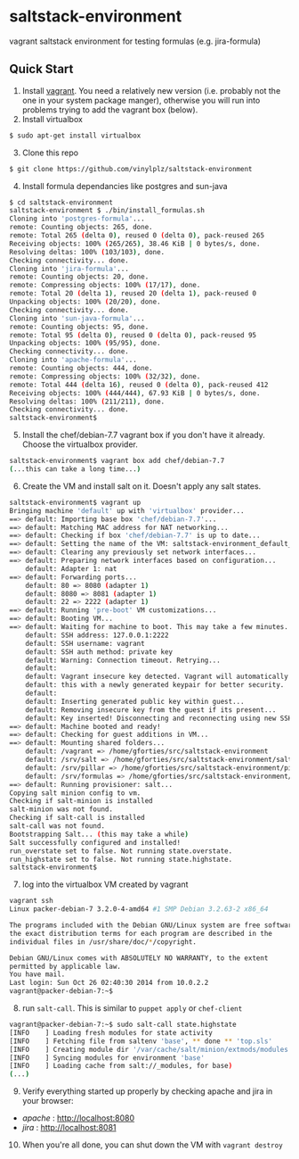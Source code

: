 # saltstack-environment
vagrant saltstack environment for testing formulas (e.g. jira-formula)

## Quick Start
1. Install [vagrant](https://www.vagrantup.com/downloads.html).  You need a 
relatively new version (i.e. probably not the one in your system package manger),
otherwise you will run into problems trying to add the vagrant box (below).
2. Install virtualbox

  ```bash
  $ sudo apt-get install virtualbox
  ```
  
3. Clone this repo

  ```bash
  $ git clone https://github.com/vinylplz/saltstack-environment
  ```
  
4. Install formula dependancies like postgres and sun-java

  ```bash
  $ cd saltstack-environment
  saltstack-environment $ ./bin/install_formulas.sh
  Cloning into 'postgres-formula'...
  remote: Counting objects: 265, done.
  remote: Total 265 (delta 0), reused 0 (delta 0), pack-reused 265
  Receiving objects: 100% (265/265), 38.46 KiB | 0 bytes/s, done.
  Resolving deltas: 100% (103/103), done.
  Checking connectivity... done.
  Cloning into 'jira-formula'...
  remote: Counting objects: 20, done.
  remote: Compressing objects: 100% (17/17), done.
  remote: Total 20 (delta 1), reused 20 (delta 1), pack-reused 0
  Unpacking objects: 100% (20/20), done.
  Checking connectivity... done.
  Cloning into 'sun-java-formula'...
  remote: Counting objects: 95, done.
  remote: Total 95 (delta 0), reused 0 (delta 0), pack-reused 95
  Unpacking objects: 100% (95/95), done.
  Checking connectivity... done.
  Cloning into 'apache-formula'...
  remote: Counting objects: 444, done.
  remote: Compressing objects: 100% (32/32), done.
  remote: Total 444 (delta 16), reused 0 (delta 0), pack-reused 412
  Receiving objects: 100% (444/444), 67.93 KiB | 0 bytes/s, done.
  Resolving deltas: 100% (211/211), done.
  Checking connectivity... done.
  saltstack-environment$
  ```

5. Install the chef/debian-7.7 vagrant box if you don't have it already.  Choose the virtualbox provider.

  ```bash
  saltstack-environment$ vagrant box add chef/debian-7.7
  (...this can take a long time...)
  ```

6. Create the VM and install salt on it.  Doesn't apply any salt states.

  ```bash
  saltstack-environment$ vagrant up
  Bringing machine 'default' up with 'virtualbox' provider...
  ==> default: Importing base box 'chef/debian-7.7'...
  ==> default: Matching MAC address for NAT networking...
  ==> default: Checking if box 'chef/debian-7.7' is up to date...
  ==> default: Setting the name of the VM: saltstack-environment_default_1427484559112_17615
  ==> default: Clearing any previously set network interfaces...
  ==> default: Preparing network interfaces based on configuration...
      default: Adapter 1: nat
  ==> default: Forwarding ports...
      default: 80 => 8080 (adapter 1)
      default: 8080 => 8081 (adapter 1)
      default: 22 => 2222 (adapter 1)
  ==> default: Running 'pre-boot' VM customizations...
  ==> default: Booting VM...
  ==> default: Waiting for machine to boot. This may take a few minutes...
      default: SSH address: 127.0.0.1:2222
      default: SSH username: vagrant
      default: SSH auth method: private key
      default: Warning: Connection timeout. Retrying...
      default: 
      default: Vagrant insecure key detected. Vagrant will automatically replace
      default: this with a newly generated keypair for better security.
      default: 
      default: Inserting generated public key within guest...
      default: Removing insecure key from the guest if its present...
      default: Key inserted! Disconnecting and reconnecting using new SSH key...
  ==> default: Machine booted and ready!
  ==> default: Checking for guest additions in VM...
  ==> default: Mounting shared folders...
      default: /vagrant => /home/gforties/src/saltstack-environment
      default: /srv/salt => /home/gforties/src/saltstack-environment/salt
      default: /srv/pillar => /home/gforties/src/saltstack-environment/pillar
      default: /srv/formulas => /home/gforties/src/saltstack-environment/formulas
  ==> default: Running provisioner: salt...
  Copying salt minion config to vm.
  Checking if salt-minion is installed
  salt-minion was not found.
  Checking if salt-call is installed
  salt-call was not found.
  Bootstrapping Salt... (this may take a while)
  Salt successfully configured and installed!
  run_overstate set to false. Not running state.overstate.
  run_highstate set to false. Not running state.highstate.
  saltstack-environment$
  ```
  
7. log into the virtualbox VM created by vagrant

  ```bash
  vagrant ssh
  Linux packer-debian-7 3.2.0-4-amd64 #1 SMP Debian 3.2.63-2 x86_64
  
  The programs included with the Debian GNU/Linux system are free software;
  the exact distribution terms for each program are described in the
  individual files in /usr/share/doc/*/copyright.
  
  Debian GNU/Linux comes with ABSOLUTELY NO WARRANTY, to the extent
  permitted by applicable law.
  You have mail.
  Last login: Sun Oct 26 02:40:30 2014 from 10.0.2.2
  vagrant@packer-debian-7:~$
  ```

8. run `salt-call`.  This is similar to `puppet apply` or `chef-client`

  ```bash
  vagrant@packer-debian-7:~$ sudo salt-call state.highstate
  [INFO    ] Loading fresh modules for state activity
  [INFO    ] Fetching file from saltenv 'base', ** done ** 'top.sls'
  [INFO    ] Creating module dir '/var/cache/salt/minion/extmods/modules'
  [INFO    ] Syncing modules for environment 'base'
  [INFO    ] Loading cache from salt://_modules, for base)
  (...)
  ```
9. Verify everything started up properly by checking apache and jira in your browser:  

  * *apache* : [http://localhost:8080](http://localhost:8080)
  * *jira*   : [http://localhost:8081](http://localhost:8081)

10. When you're all done, you can shut down the VM with `vagrant destroy`
